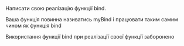 Написати свою реалізацію функції bind.

Ваша функція повинна називатись myBind і працювати таким самим чином як функція bind

Використання функції bind при реалізації своєї функції заборонено 

